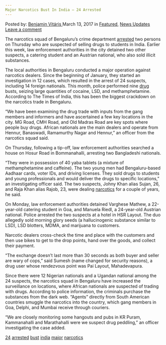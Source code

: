 ```yaml
---
Major Narcotics Bust In India – 24 Arrested
---
```

<article class="post-listing post-18591 post type-post status-publish format-standard has-post-thumbnail hentry 
 tag-1898 tag-bust tag-india tag-major tag-narcotics">
<div class="post-inner">
<span>Posted by: <a href="https://www.deepdotweb.com/author/benjaminvi/" title="">Benjamin Vitáris </a></span>
<span>March 13, 2017</span>
<span>in <a href="https://www.deepdotweb.com/category/deepdot-news/" rel="category tag">Featured</a>, <a href="https://www.deepdotweb.com/category/news-updates/" rel="category tag">News Updates</a></span>
<span><a href="https://www.deepdotweb.com/2017/03/13/major-narcotics-bust-india-24-arrested/#respond">Leave a comment</a></span>


<p>The narcotics squad of Bengaluru’s crime department <a href="http://timesofindia.indiatimes.com/city/bengaluru/cops-sniff-out-drug-peddlers-bust-key-points/articleshow/57336683.cms">arrested</a> two persons on Thursday who are suspected of selling drugs to students in India. Earlier this week, law enforcement authorities in the city detained two other suspects, a catering student and an Austrian national, who also sold illicit substances.</p>
<p>The local authorities in Bengaluru conducted a major operation against narcotics dealers. Since the beginning of January, they started an investigation in 12 cases, which resulted in the arrest of 24 suspects, including 14 foreign nationals. This month, police performed nine <a href="https://www.deepdotweb.com/tag/drugs/">drug</a> busts, seizing large quantities of cocaine, LSD, and methamphetamine. According to The Times of India, this has been the biggest crackdown on the narcotics trade in Bengaluru.</p>
<p>&#8220;We have been examining the drug trade with inputs from the gang members and informers and have ascertained a few key locations in the city. MG Road, CMH Road, and Old Madras Road are key spots where people buy drugs. African nationals are the main dealers and operate from Hennur, Banaswadi, Ramamurthy Nagar and Hennur,&#8221; an officer from the narcotics squad said.</p>
<p>On Thursday, following a tip-off, law enforcement authorities searched a house on Hosur Road in Bommanahalli, arresting two Bangladeshi nationals.</p>
<p>&#8220;They were in possession of 40 yaba tablets (a mixture of methamphetamine and caffeine). The two young men had Bengaluru-based Aadhaar cards, voter IDs, and driving licenses. They sold drugs to students and young professionals and would deliver the drugs to specific locations,&#8221; an investigating officer said. The two suspects, Johny Khan alias Sujan, 26, and Raja Khan alias Rajob, 23, were dealing <a href="https://www.deepdotweb.com/tag/narcotics/">narcotics</a> for a couple of years, he said.</p>
<p>On Monday, law enforcement authorities detained Varghese Mathew, a 22-year-old catering student in Goa, and Manuela Riedl, a 24-year-old Austrian national. Police arrested the two suspects at a hotel in HSR Layout. The duo allegedly sold morning glory seeds (a hallucinogenic substance similar to LSD), LSD blotters, MDMA, and marijuana to customers.</p>
<p>Narcotic dealers cross-check the time and place with the customers and then use bikes to get to the drop points, hand over the goods, and collect their payment.</p>
<p>&#8220;The exchange doesn&#8217;t last more than 30 seconds as both buyer and seller are wary of cops,&#8221; said Sumesh (name changed for security reasons), a drug user whose rendezvous point was Pai Layout, Mahadevapura.</p>
<p>Since there were 12 Nigerian nationals and a Ugandan national among the 24 suspects, the narcotics squad in Bengaluru have increased the surveillance on locations, where African nationals are suspected of trading with drugs. According to police information, the criminals purchase the substances from the dark web. “Agents” directly from South American countries smuggle the narcotics into the country, which gang members in Goa, Delphi, and Mumbai receive through couriers.</p>
<p>&#8220;We are closely monitoring some hangouts and pubs in KR Puram, Kammanahalli and Marathahalli were we suspect drug peddling,&#8221; an officer investigating the case added.</p>
</div>
<a href="https://www.deepdotweb.com/tag/24/" rel="tag">24</a> <a href="https://www.deepdotweb.com/tag/arrested/" rel="tag">arrested</a> <a href="https://www.deepdotweb.com/tag/bust/" rel="tag">bust</a> <a href="https://www.deepdotweb.com/tag/india/" rel="tag">india</a> <a href="https://www.deepdotweb.com/tag/major/" rel="tag">major</a> <a href="https://www.deepdotweb.com/tag/narcotics/" rel="tag">narcotics</a></span> <span style="display:none" class="updated">2017-03-13<a href="https://www.deepdotweb.com/author/benjaminvi/" title="Posts by Benjamin Vitáris" rel="author">Benjamin Vitáris</a></strong></div>

